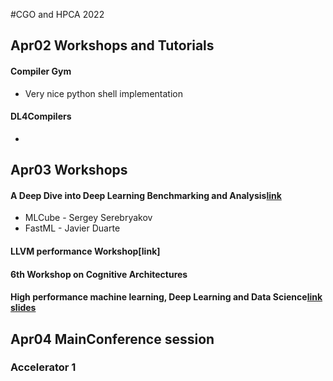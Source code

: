 
#CGO and HPCA 2022


## Apr02 Workshops and Tutorials

#### Compiler Gym
+ Very nice python shell implementation

#### DL4Compilers
+


## Apr03 Workshops

####  A Deep Dive into Deep Learning Benchmarking and Analysis[link](https://sites.google.com/g.harvard.edu/mlperf-bench-hpca22/home)
+ MLCube - Sergey Serebryakov
+ FastML - Javier Duarte


#### LLVM performance Workshop[link]



#### 6th Workshop on Cognitive Architectures


#### High performance machine learning, Deep Learning and Data Science[link](https://web.cse.ohio-state.edu/~panda.2/ppopp22_dl_tut.html) [slides](https://web.cse.ohio-state.edu/~panda.2/ppopp22-hpml.pdf)


## Apr04 MainConference session

### Accelerator 1

